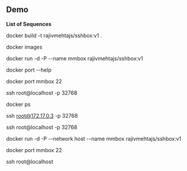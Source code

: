 ## Demo

**List of Sequences**

  docker build -t rajivmehtajs/sshbox:v1 .

  docker images 

  docker run -d -P --name mmbox rajivmehtajs/sshbox:v1 

  docker port --help 

  docker port mmbox 22 

  ssh root@localhost -p 32768 

  docker ps

  ssh root@172.17.0.3 -p 32768 

  ssh root@localhost -p 32768 

  docker run -d -P --network host --name mmbox rajivmehtajs/sshbox:v1

  docker port mmbox 22

  ssh root@localhost
  

